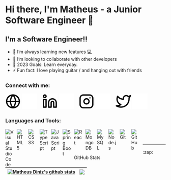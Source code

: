 # Hi there, I'm Matheus - a Junior Software Engineer 👋

## I'm a Software Engineer!!

- 🌱 I’m always learning new features 💻
- 👯 I’m looking to collaborate with other developers
- 🥅 2023 Goals: Learn everyday.
- ⚡ Fun fact: I love playing guitar / and hanging out with friends

### Connect with me:

[![website](./img/globe-light.svg)](https://matheusdiniz.netlify.app/#gh-light-mode-only)
[![website](./img/globe-dark.svg)](https://matheusdiniz.netlify.app/#gh-dark-mode-only)
&nbsp;&nbsp;
[![website](./img/linkedin-light.svg)](https://www.linkedin.com/in/matheus-diniz-857070146/#gh-light-mode-only)
[![website](./img/linkedin-dark.svg)](https://www.linkedin.com/in/matheus-diniz-857070146/#gh-dark-mode-only)
&nbsp;&nbsp;
[![website](./img/instagram-light.svg)](https://www.instagram.com/theusdiniz_#gh-light-mode-only)
[![website](./img/instagram-dark.svg)](https://instagram.com/theusdiniz_#gh-dark-mode-only)
&nbsp;&nbsp;
[![website](./img/twitter-light.svg)](https://twitter.com/Matheus57098473#gh-light-mode-only)
[![website](./img/twitter-dark.svg)](https://twitter.com/Matheus57098473#gh-dark-mode-only)

### Languages and Tools:

[<img align="left" alt="Visual Studio Code" width="26px" src="https://cdn.jsdelivr.net/gh/devicons/devicon/icons/vscode/vscode-original.svg" style="padding-right:10px;" />][githubrepo]
[<img align="left" alt="HTML5" width="26px" src="https://cdn.jsdelivr.net/gh/devicons/devicon/icons/html5/html5-original.svg" style="padding-right:10px;" />][githubrepo]
[<img align="left" alt="CSS3" width="26px" src="https://cdn.jsdelivr.net/gh/devicons/devicon/icons/css3/css3-original.svg" style="padding-right:10px;" />][githubrepo]
[<img align="left" alt="TypeScript" width="26px" src="https://cdn.jsdelivr.net/gh/devicons/devicon/icons/typescript/typescript-original.svg" style="padding-right:10px;" />][githubrepo]
[<img align="left" alt="JavaScript" width="26px" src="https://cdn.jsdelivr.net/gh/devicons/devicon/icons/javascript/javascript-original.svg" style="padding-right:10px;" />][githubrepo]
[<img align="left" alt="Spring Boot" width="26px" src="https://cdn.jsdelivr.net/gh/devicons/devicon/icons/spring/spring-original-wordmark.svg" style="padding-right:10px;" />][githubrepo]
[<img align="left" alt="React" width="26px" src="https://cdn.jsdelivr.net/gh/devicons/devicon/icons/react/react-original.svg" style="padding-right:10px;" />][githubrepo]
[<img align="left" alt="MongoDB" width="26px" src="https://cdn.jsdelivr.net/gh/devicons/devicon/icons/mongodb/mongodb-original.svg" style="padding-right:10px;" />][githubrepo]
[<img align="left" alt="MySQL" width="26px" src="https://cdn.jsdelivr.net/gh/devicons/devicon/icons/mysql/mysql-original.svg" style="padding-right:10px;" />][githubrepo]
[<img align="left" alt="Node.js" width="26px" src="https://cdn.jsdelivr.net/gh/devicons/devicon/icons/nodejs/nodejs-original.svg" style="padding-right:10px;" />][githubrepo]
[<img align="left" alt="Git" width="26px" src="https://cdn.jsdelivr.net/gh/devicons/devicon/icons/git/git-original.svg" style="padding-right:10px;" />][githubrepo]
[<img align="left" alt="GitHub" width="26px" src="https://user-images.githubusercontent.com/3369400/139447912-e0f43f33-6d9f-45f8-be46-2df5bbc91289.png" style="padding-right:10px;" />][githubrepo]

<br />
<br />

---

  <summary>:zap: GitHub Stats</summary>

| <a href="https://github.com/MatheusDevios"><img align="center" src="https://github-readme-stats.vercel.app/api?username=MatheusDevios&show_icons=true&hide_border=false&title_color=ff652f&icon_color=FFE400&bg_color=09131B&text_color=ffffff&border_color=0c1a25" alt="Matheus Diniz's github stats" /></a> | <a href="https://github.com/MatheusDevios"><img align="center" src="https://github-readme-stats.vercel.app/api/top-langs/?username=MatheusDevios&layout=compact" /></a> |
| ------------------------------------------------------------------------------------------------------------------------------------------------------------------------------------------------------------------------------------------------------------------------------------------------------------- | ----------------------------------------------------------------------------------------------------------------------------------------------------------------------- |

<!-- <div>
  <img align="left" alt="Matheus Diniz's GitHub Stats" src="https://github-readme-stats.vercel.app/api?username=MatheusDevios&show_icons=true&hide_border=false&title_color=ff652f&icon_color=FFE400&bg_color=09131B&text_color=ffffff&border_color=0c1a25" />

  <img align="right" alt="Matheus Diniz's GitHub Top Languages" src="https://github-readme-stats.vercel.app/api/top-langs/?username=MatheusDevios&layout=compact" />
</div> -->

[website]: https://matheusdiniz.netlify.app/
[instagram]: https://www.instagram.com/theusdiniz_/
[linkedin]: https://www.linkedin.com/in/matheus-diniz-857070146/
[githubrepo]: https://github.com/MatheusDevios
